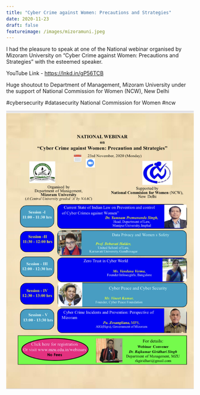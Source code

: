 ```yaml
---
title: "Cyber Crime against Women: Precautions and Strategies"
date: 2020-11-23
draft: false
featureimage: /images/mizoramuni.jpeg
---
```


I had the pleasure to speak at one of the National webinar organised by Mizoram University on “Cyber Crime against Women: Precautions and Strategies” with the esteemed speaker.

YouTube Link - https://lnkd.in/gP56TCB

Huge shoutout to Department of Management, Mizoram University under the support of National Commission for Women (NCW), New Delhi

#cybersecurity #datasecurity National Commission for Women #ncw

![mizoram](/images/mizoramuni.jpeg)